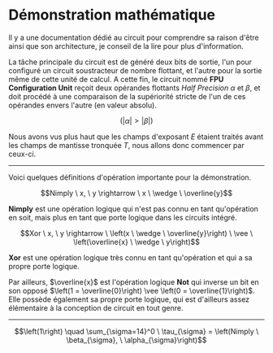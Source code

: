 # Démonstration mathématique

Il y a une documentation dédié au circuit pour comprendre sa raison d'être ainsi que son architecture, je conseil de la lire pour plus d'information.

La tâche principale du circuit est de généré deux bits de sortie, l'un pour configuré un circuit soustracteur de nombre flottant, et l'autre pour la sortie même de cette unité de calcul.
A cette fin, le circuit nommé __FPU Configuration Unit__ reçoit deux opérandes flottants _Half Precision_ $\alpha$ et $\beta$, et doit procédé à une comparaison de la supériorité stricte de l'un de ces opérandes envers l'autre (en valeur absolu).

$$\left(\vert \alpha \vert \gt \vert \beta \vert\right)$$

Nous avons vus plus haut que les champs d'exposant $E$ étaient traités avant les champs de mantisse tronquée $T$, nous allons donc commencer par ceux-ci.

-- -

Voici quelques définitions d'opération importante pour la démonstration.

$$Nimply \ x, \ y \rightarrow \ x \ \wedge \ \overline{y}$$

__Nimply__ est une opération logique qui n'est pas connu en tant qu'opération en soit, mais plus en tant que porte logique dans les circuits intégré.

$$Xor \ x, \ y \rightarrow \ \left(x \ \wedge \ \overline{y}\right) \ \vee \ \left(\overline{x} \ \wedge \ y\right)$$

__Xor__ est une opération logique très connu en tant qu'opération et qui a sa propre porte logique.

Par ailleurs, $\overline{x}$ est l'opération logique __Not__ qui inverse un bit en son opposé $\left(1 = \overline{0}\right) \vee \left(0 = \overline{1}\right)$.
Elle possède également sa propre porte logique, qui est d'ailleurs assez élémentaire à la conception de circuit en tout genre.

-- -

$$\left(1\right) \quad \sum_{\sigma=14}^0 \ \tau_{\sigma} = \left(Nimply \ \beta_{\sigma}, \ \alpha_{\sigma}\right)$$

